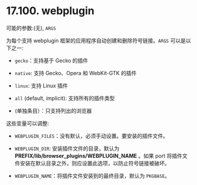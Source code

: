 # 17.100. webplugin

可能的参数:(无), `ARGS`

为每个支持 webplugin 框架的应用程序自动创建和删除符号链接。`ARGS` 可以是以下之一:

* `gecko`：支持基于 Gecko 的插件

* `native`: 支持 Gecko、Opera 和 WebKit-GTK 的插件

* `linux`: 支持 Linux 插件

* `all` (default, implicit): 支持所有的插件类型

* (单独条目）：只支持列出的浏览器

这些变量可以调整:

* `WEBPLUGIN_FILES`：没有默认，必须手动设置。要安装的插件文件。

* `WEBPLUGIN_DIR`: 安装插件文件的目录，默认为 **PREFIX/lib/browser_plugins/WEBPLUGIN_NAME** 。如果 port 将插件文件安装在默认目录之外，则应设置此选项，以防止符号链接被破坏。

* `WEBPLUGIN_NAME`：将插件文件安装到的最终目录，默认为 `PKGBASE`。

